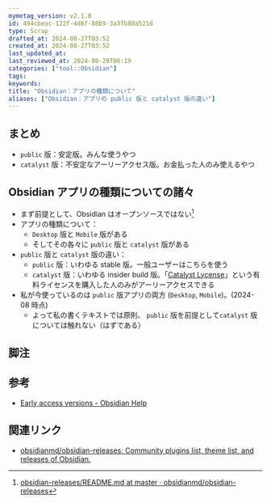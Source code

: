 ```yaml
---
mymetag_version: v2.1.0
id: 494cbeac-122f-4d6f-88b9-3a3fb88a521d
type: Scrap
drafted_at: 2024-08-27T03:52
created_at: 2024-08-27T03:52
last_updated_at:
last_reviewed_at: 2024-08-29T06:19
categories: ["tool::Obsidian"]
tags:
keywords:
title: "Obsidian：アプリの種類について"
aliases: ["Obsidian：アプリの public 版と catalyst 版の違い"]
---
```


## まとめ

- `public` 版：安定版。みんな使うやつ
- `catalyst` 版：不安定なアーリーアクセス版。お金払った人のみ使えるやつ

## Obsidian アプリの種類についての諸々

- まず前提として、Obsidian はオープンソースではない[^1]
- アプリの種類について：
	- `Desktop` 版と `Mobile` 版がある
	- そしてその各々に `public` 版と `catalyst` 版がある
- `public` 版と `catalyst` 版の違い：
    -  `public` 版：いわゆる stable 版。一般ユーザーはこちらを使う
    - `catalyst` 版：いわゆる insider build  版。「[Catalyst Lycense](https://publish.obsidian.md/help-ja/%E3%83%A9%E3%82%A4%E3%82%BB%E3%83%B3%E3%82%B9%E3%81%A8%E3%82%A2%E3%83%89%E3%82%AA%E3%83%B3%E3%82%B5%E3%83%BC%E3%83%93%E3%82%B9/%E3%82%AB%E3%82%BF%E3%83%AA%E3%82%B9%E3%83%88%E3%83%A9%E3%82%A4%E3%82%BB%E3%83%B3%E3%82%B9)」という有料ライセンスを購入した人のみがアーリーアクセスできる
- 私が今使っているのは `public` 版アプリの両方 (`Desktop`, `Mobile`)。(2024-08 時点)
    - よって私の書くテキストでは原則、 `public` 版を前提として`catalyst` 版については触れない（はずである）

## 脚注

[^1]: [obsidian-releases/README.md at master · obsidianmd/obsidian-releases](https://github.com/obsidianmd/obsidian-releases/blob/bb53744043d53b22fb0fde5c3098dd2d1bd2ea8b/README.md?plain=1#L5)

## 参考

- [Early access versions - Obsidian Help](https://help.obsidian.md/Obsidian/Early+access+versions)

## 関連リンク

- [obsidianmd/obsidian-releases: Community plugins list, theme list, and releases of Obsidian.](https://github.com/obsidianmd/obsidian-releases)
